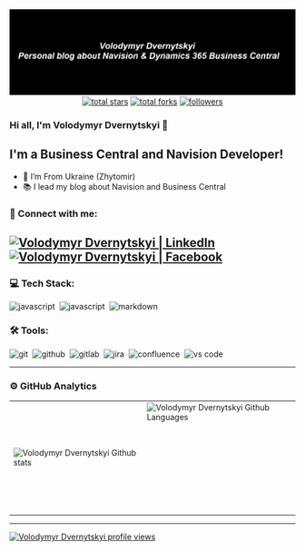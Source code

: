<a href="https://vld-bc.com/" target="_blank" rel="noreferrer">
<img src="https://github.com/Drakonian/Drakonian/blob/master/preview.jpg"></a>

<div align="center">
  <a href="https://github.com/Drakonian?tab=repositories&sort=stargazers">
    <img alt="total stars" title="Total stars on GitHub" src="https://custom-icon-badges.herokuapp.com/badge/dynamic/json?logo=star&color=7c007c&labelColor=640464&label=Stars&style=for-the-badge&query=%24.stars&url=https://api.github-star-counter.workers.dev/user/Drakonian"/></a>
  <a href="https://github.com/Drakonian?tab=repositories&sort=stargazers">
    <img alt="total forks" title="Total forks on GitHub" src="https://custom-icon-badges.herokuapp.com/badge/dynamic/json?logo=fork&color=55960c&labelColor=488207&label=Forks&style=for-the-badge&query=%24.forks&url=https://api.github-star-counter.workers.dev/user/Drakonian"/></a>
  <a href="https://github.com/Drakonian">
    <img alt="followers" title="Follow me on Github" src="https://custom-icon-badges.herokuapp.com/github/followers/Drakonian?color=236ad3&labelColor=1155ba&style=for-the-badge&logo=person-add&label=Follow&logoColor=white"/></a>
</div>

### Hi all, I'm Volodymyr Dvernytskyi 👋

## I'm a Business Central and Navision Developer!

- 📍 I’m From Ukraine (Zhytomir)
- 📚 I lead my blog about Navision and Business Central

### 🤝 Connect with me:

[<img alt="Volodymyr Dvernytskyi | LinkedIn" src="https://img.shields.io/badge/linkedin-0077B5.svg?&style=for-the-badge&logo=linkedin&logoColor=white" />][linkedin]
[<img alt="Volodymyr Dvernytskyi | Facebook" src="https://img.shields.io/badge/Facebook-1877F2?style=for-the-badge&logo=facebook&logoColor=white" />][facebook]
---

### 💻 Tech Stack:

<img alt="javascript" src="https://img.shields.io/badge/Microsoft_SQL_Server-CC2927?style=for-the-badge&logo=microsoft-sql-server&logoColor=fff" />&nbsp;
<img alt="javascript" src="https://img.shields.io/badge/javascript-F7DF1E.svg?&style=for-the-badge&logo=javascript&logoColor=fff" />&nbsp;
<img alt="markdown" src="https://img.shields.io/badge/markdown-000.svg?&style=for-the-badge&logo=markdown&logoColor=fff" />&nbsp;

### 🛠 Tools:

<img alt="git" src="https://img.shields.io/badge/git-F05033.svg?&style=for-the-badge&logo=git&logoColor=fff" />&nbsp;
<img alt="github" src="https://img.shields.io/badge/github-000.svg?&style=for-the-badge&logo=github&logoColor=fff" />&nbsp;
<img alt="gitlab" src="https://img.shields.io/badge/gitlab-380D75.svg?&style=for-the-badge&logo=gitlab&logoColor=fff" />&nbsp;
<img alt="jira" src="https://img.shields.io/badge/jira-2D80FF.svg?&style=for-the-badge&logo=jira&logoColor=fff" />&nbsp;
<img alt="confluence" src="https://img.shields.io/badge/confluence-1F4D7D.svg?&style=for-the-badge&logo=confluence&logoColor=fff" />&nbsp;
<img alt="vs code" src="https://img.shields.io/badge/vs code-007ACC.svg?&style=for-the-badge&logo=visual-studio-code&logoColor=fff" />&nbsp;

---

### ⚙️ GitHub Analytics

<table>
  <tr>
    <td>
      <img align="left" src="https://github-readme-stats.vercel.app/api?username=drakonian&show_icons=true&theme=radical&rank_icon=github" alt="Volodymyr Dvernytskyi Github stats" />
    </td>
    <td>
      <img height="195px" align="right" alt="Volodymyr Dvernytskyi Github Languages" src="https://github-readme-stats-eight-theta.vercel.app/api/top-langs/?username=Drakonian&theme=algolia&layout=compact" />
    </td>
  </tr>
</table>

---

[![Volodymyr Dvernytskyi profile views](https://u8views.com/api/v1/github/profiles/16802407/views/pixel.svg)](https://u8views.com/github/Drakonian)

[blog]: https://vld-nav.com/
[linkedin]: https://www.linkedin.com/in/drakonian/
[facebook]: https://www.facebook.com/bannedforum/
